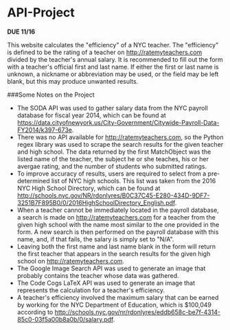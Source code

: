 # API-Project

**DUE 11/16**

This website calculates the "efficiency" of a NYC teacher.
The "efficiency" is defined to be the rating of a teacher on http://ratemyteachers.com divided by the teacher's annual salary.
It is recommended to fill out the form with a teacher's official first and last name.
If either the first or last name is unknown, a nickname or abbreviation may be used, or the field may be left blank, but this may produce unwanted results.

###Some Notes on the Project
 - The SODA API was used to gather salary data from the NYC payroll database for fiscal year 2014, which can be found at https://data.cityofnewyork.us/City-Government/Citywide-Payroll-Data-FY2014/k397-673e.
 - There was no API available for http://ratemyteachers.com, so the Python regex library was used to scrape the search results for the given teacher and high school. The data returned by the first MatchObject was the listed name of the teacher, the subject he or she teaches, his or her avergae rating, and the number of students who submitted ratings.
 - To improve accuracy of results, users are required to select from a pre-determined list of NYC high schools. This list was taken from the 2016 NYC High School Directory, which can be found at http://schools.nyc.gov/NR/rdonlyres/B0C37C45-E280-434D-9DF7-3251B7F895B0/0/2016HighSchoolDirectory_English.pdf.
 - When a teacher cannot be immediately located in the payroll database, a search is made on http://ratemyteachers.com for a teacher from the given high school with the name most similar to the one provided in the form. A new search is then performed on the payroll database with this name, and, if that fails, the salary is simply set to "N/A".
 - Leaving both the first name and last name blank in the form will return the first teacher that appears in the search results for the given high school on http://ratemyteachers.com.
 - The Google Image Search API was used to generate an image that probably contains the teacher whose data was gathered.
 - The Code Cogs LaTeX API was used to generate an image that represents the calculation for a teacher's efficiency.
 - A teacher's efficiency involved the maximum salary that can be earned by working for the NYC Department of Education, which is $100,049 according to http://schools.nyc.gov/nr/rdonlyres/eddb658c-be7f-4314-85c0-03f5a00b8a0b/0/salary.pdf.

